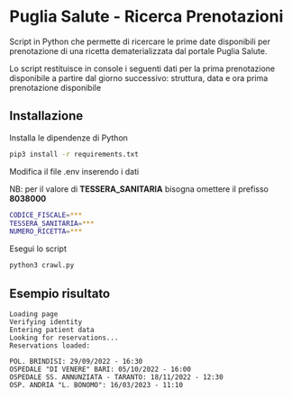# Puglia Salute - Ricerca Prenotazioni

Script in Python che permette di ricercare le prime date disponibili per prenotazione di una ricetta dematerializzata dal portale Puglia Salute.

Lo script restituisce in console i seguenti dati per la prima prenotazione disponibile a partire dal giorno successivo: struttura, data e ora prima prenotazione disponibile
## Installazione

Installa le dipendenze di Python

```sh
pip3 install -r requirements.txt
```

Modifica il file .env inserendo i dati

NB: per il valore di **TESSERA_SANITARIA** bisogna omettere il prefisso **8038000**


```sh
CODICE_FISCALE=***
TESSERA_SANITARIA=***
NUMERO_RICETTA=***
```

Esegui lo script

```sh
python3 crawl.py
```

## Esempio risultato

```
Loading page
Verifying identity
Entering patient data
Looking for reservations...
Reservations loaded:

POL. BRINDISI: 29/09/2022 - 16:30
OSPEDALE "DI VENERE" BARI: 05/10/2022 - 16:00
OSPEDALE SS. ANNUNZIATA - TARANTO: 18/11/2022 - 12:30
OSP. ANDRIA "L. BONOMO": 16/03/2023 - 11:10
```
